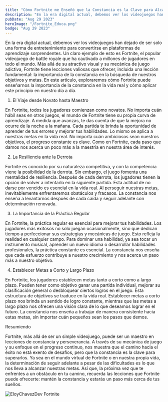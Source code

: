 ```yaml
---
title: "Cómo Fortnite me Enseñó que la Constancia es la Clave para Alcanzar Nuestras Metas"
description: "En la era digital actual, debemos ver los videojuegos han dejado de ser solo una forma de entretenimiento para convertirse en plataformas de aprendizaje sorprendentes."
pubDate: "Aug 29 2023"
heroImage: "/Fortnite_Educa.png"
badge: "Aug 29 2023"
---
```

En la era digital actual, debemos ver los videojuegos han dejado de ser solo una forma de entretenimiento para convertirse en plataformas de aprendizaje sorprendentes. Un claro ejemplo de esto es Fortnite, el popular videojuego de battle royale que ha cautivado a millones de jugadores en todo el mundo. Más allá de su atractivo visual y su mecánica de juego adictiva, Fortnite tiene lecciones valiosas que ofrecer, incluida una lección fundamental: la importancia de la constancia en la búsqueda de nuestros objetivos y metas. En este artículo, exploraremos cómo Fortnite puede enseñarnos la importancia de la constancia en la vida real y cómo aplicar este principio en nuestro día a día.

1. El Viaje desde Novato hasta Maestro

En Fortnite, todos los jugadores comienzan como novatos. No importa cuán hábil seas en otros juegos, el mundo de Fortnite tiene su propia curva de aprendizaje. A medida que avanzas, te das cuenta de que la mejora no ocurre de la noche a la mañana. Cada partida te brinda la oportunidad de aprender de tus errores y mejorar tus habilidades. Lo mismo se aplica a nuestras metas en la vida real. No importa cuán ambiciosos sean nuestros objetivos, el progreso constante es clave. Como en Fortnite, cada paso que damos nos acerca un poco más a la maestría en nuestra área de interés.

2. La Resiliencia ante la Derrota

Fortnite es conocido por su naturaleza competitiva, y con la competencia viene la posibilidad de la derrota. Sin embargo, el juego fomenta una mentalidad de resiliencia. Después de cada derrota, los jugadores tienen la opción de volver a intentarlo en la siguiente partida. Esta actitud de no darse por vencido es esencial en la vida real. Al perseguir nuestras metas, inevitablemente enfrentaremos obstáculos y fracasos. La constancia nos enseña a levantarnos después de cada caída y seguir adelante con determinación renovada.

3. La Importancia de la Práctica Regular

En Fortnite, la práctica regular es esencial para mejorar tus habilidades. Los jugadores más exitosos no solo juegan ocasionalmente, sino que dedican tiempo a perfeccionar sus estrategias y mecánicas de juego. Esto refleja la realidad en cualquier campo. Para dominar una habilidad, ya sea tocar un instrumento musical, aprender un nuevo idioma o desarrollar habilidades profesionales, la práctica constante es esencial. La constancia nos enseña que cada esfuerzo contribuye a nuestro crecimiento y nos acerca un paso más a nuestro objetivo.

4. Establecer Metas a Corto y Largo Plazo

En Fortnite, los jugadores establecen metas tanto a corto como a largo plazo. Pueden tener como objetivo ganar una partida individual, mejorar su clasificación general o desbloquear ciertos logros en el juego. Esta estructura de objetivos se traduce en la vida real. Establecer metas a corto plazo nos brinda un sentido de logro constante, mientras que las metas a largo plazo nos ofrecen una visión clara de lo que deseamos lograr en el futuro. La constancia nos enseña a trabajar de manera consistente hacia estas metas, sin importar cuán pequeños sean los pasos que demos.

Resumiendo

Fortnite, más allá de ser un simple videojuego, puede ser un maestro en lecciones de constancia y perseverancia. A través de su mecánica de juego y su enfoque en el progreso continuo, nos muestra que el camino hacia el éxito no está exento de desafíos, pero que la constancia es la clave para superarlos. Ya sea en el mundo virtual de Fortnite o en nuestra propia vida, la determinación de seguir adelante a pesar de las dificultades es lo que nos lleva a alcanzar nuestras metas. Así que, la próxima vez que te enfrentes a un obstáculo en tu camino, recuerda las lecciones que Fortnite puede ofrecerte: mantén la constancia y estarás un paso más cerca de tus sueños.

![EloyChavezDev Fortnite](/EloyChavezDev_Fortnite.jpg "EloyChavezDev Fortnite")